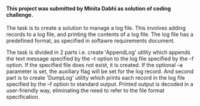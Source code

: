 #### This project was submitted by Minita Dabhi as solution of coding challenge.

The task is to create a solution to manage a log file. This involves adding records to a log file, and printing the contents of a log file. The log file has a predefined format, as specified in softawre requirements document. 

The task is divided in 2 parts i.e. create 'AppendLog' utility which appends the text message specified by the –t option to the log file specified by the –f option. If the specified file does not exist, it is created. If the optional –a parameter is set, the auxiliary flag will be set for the log record. And second part is to create 'DumpLog' utility which prints each record in the log file specified by the –f option to standard output. Printed output is decoded in a user-friendly way, eliminating the need to refer to the file format specification. 
